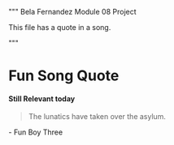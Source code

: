 """
Bela Fernandez
Module 08 Project

This file has a quote in a song.

"""
# Fun Song Quote

#### Still Relevant today

> The lunatics have taken over the asylum.

\- Fun Boy Three

 






